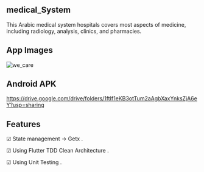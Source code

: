 ## medical_System

This Arabic medical system hospitals  covers most aspects of medicine, including radiology, analysis, clinics, and pharmacies.

## App Images 

![we_care](https://user-images.githubusercontent.com/26501595/179987146-07b34177-a3c8-4c44-89cf-ae83df744ba9.png)

## Android APK 

https://drive.google.com/drive/folders/1ftIf1eKB3otTum2aAgbXaxYnksZjA6eY?usp=sharing

## Features

☑︎ State management -> Getx . 

☑︎ Using Flutter TDD Clean Architecture . 

☑︎ Using Unit Testing . 
